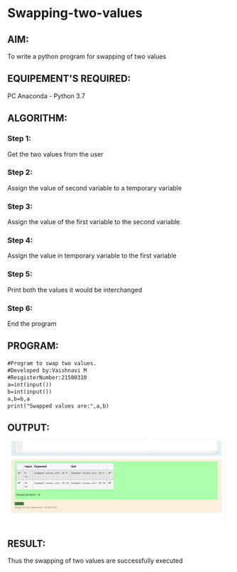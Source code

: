 # Swapping-two-values
## AIM:
To write a python program for swapping of two values
## EQUIPEMENT'S REQUIRED: 
PC
Anaconda - Python 3.7
## ALGORITHM: 
### Step 1:
Get the two values from the user
### Step 2: 
Assign the value of second variable to a temporary variable 
### Step 3: 
Assign the value of the first variable to the second variable.
### Step 4:  
Assign the value in temporary variable to the first variable
### Step 5: 
Print both the values it would be interchanged
### Step 6: 
End the program
## PROGRAM:
```
#Program to swap two values.
#Developed by:Vaishnavi M
#ResgisterNumber:21500310 
a=int(input())
b=int(input())
a,b=b,a
print("Swapped values are:",a,b)
```
## OUTPUT:
![output](./output.png)



## RESULT:
Thus the swapping of two values are successfully executed



